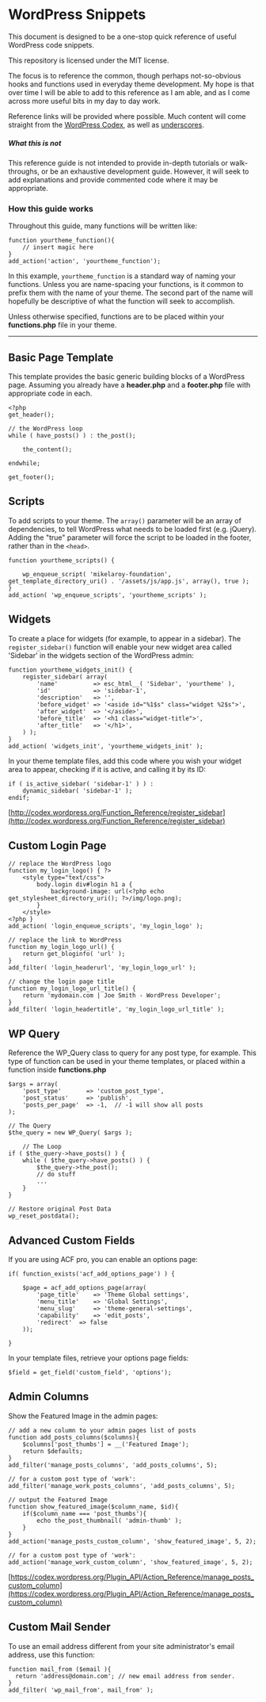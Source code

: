 # WordPress Snippets
This document is designed to be a one-stop quick reference of useful WordPress code snippets.

This repository is licensed under the MIT license.

The focus is to reference the common, though perhaps not-so-obvious hooks and functions used in everyday theme development. My hope is that over time I will be able to add to this reference as I am able, and as I come across more useful bits in my day to day work.

Reference links will be provided where possible. Much content will come straight from the [WordPress Codex](http://codex.wordpress.org/), as well as [underscores](http://underscores.me/).

##### What this is not
This reference guide is not intended to provide in-depth tutorials or walk-throughs, or be an exhaustive development guide. However, it will seek to add explanations and provide commented code where it may be appropriate.

### How this guide works
Throughout this guide, many functions will be written like:
```
function yourtheme_function(){
    // insert magic here
}
add_action('action', 'yourtheme_function');
```

In this example, `yourtheme_function` is a standard way of naming your functions. Unless you are name-spacing your functions, is it common to prefix them with the name of your theme. The second part of the name will hopefully be descriptive of what the function will seek to accomplish.

Unless otherwise specified, functions are to be placed within your **functions.php** file in your theme.


***


## Basic Page Template
This template provides the basic generic building blocks of a WordPress page. Assuming you already have a **header.php** and a **footer.php** file with appropriate code in each.
```
<?php
get_header();

// the WordPress loop
while ( have_posts() ) : the_post();

    the_content();

endwhile;

get_footer();
```



## Scripts
To add scripts to your theme. The `array()` parameter will be an array of dependencies, to tell WordPress what needs to be loaded first (e.g. jQuery). Adding the "true" parameter will force the script to be loaded in the footer, rather than in the `<head>`.
```
function yourtheme_scripts() {

    wp_enqueue_script( 'mikelaroy-foundation', get_template_directory_uri() . '/assets/js/app.js', array(), true );
}
add_action( 'wp_enqueue_scripts', 'yourtheme_scripts' );
```


## Widgets
To create a place for widgets (for example, to appear in a sidebar). The `register_sidebar()` function will enable your new widget area called 'Sidebar' in the widgets section of the WordPress admin:
```
function yourtheme_widgets_init() {
    register_sidebar( array(
        'name'          => esc_html__( 'Sidebar', 'yourtheme' ),
        'id'            => 'sidebar-1',
        'description'   => '',
        'before_widget' => '<aside id="%1$s" class="widget %2$s">',
        'after_widget'  => '</aside>',
        'before_title'  => '<h1 class="widget-title">',
        'after_title'   => '</h1>',
    ) );
}
add_action( 'widgets_init', 'yourtheme_widgets_init' );
```

In your theme template files, add this code where you wish your widget area to appear, checking if it is active, and calling it by its ID:
```
if ( is_active_sidebar( 'sidebar-1' ) ) :
    dynamic_sidebar( 'sidebar-1' );
endif;
```

[http://codex.wordpress.org/Function_Reference/register_sidebar](http://codex.wordpress.org/Function_Reference/register_sidebar)


## Custom Login Page
```
// replace the WordPress logo
function my_login_logo() { ?>
    <style type="text/css">
        body.login div#login h1 a {
            background-image: url(<?php echo get_stylesheet_directory_uri(); ?>/img/logo.png);
        }
    </style>
<?php }
add_action( 'login_enqueue_scripts', 'my_login_logo' );

// replace the link to WordPress
function my_login_logo_url() {
    return get_bloginfo( 'url' );
}
add_filter( 'login_headerurl', 'my_login_logo_url' );

// change the login page title
function my_login_logo_url_title() {
    return 'mydomain.com | Joe Smith - WordPress Developer';
}
add_filter( 'login_headertitle', 'my_login_logo_url_title' );

```



## WP Query
Reference the WP_Query class to query for any post type, for example. This type of function can be used in your theme templates, or placed within a function inside **functions.php**
```
$args = array(
    'post_type'       => 'custom_post_type',
    'post_status'     => 'publish',
    'posts_per_page'  => -1,  // -1 will show all posts
);

// The Query
$the_query = new WP_Query( $args );

    // The Loop
if ( $the_query->have_posts() ) {
    while ( $the_query->have_posts() ) {
        $the_query->the_post();
        // do stuff
        ...
    }
}

// Restore original Post Data
wp_reset_postdata();

```



## Advanced Custom Fields
If you are using ACF pro, you can enable an options page:
```
if( function_exists('acf_add_options_page') ) {

    $page = acf_add_options_page(array(
        'page_title'    => 'Theme Global settings',
        'menu_title'    => 'Global Settings',
        'menu_slug'     => 'theme-general-settings',
        'capability'    => 'edit_posts',
        'redirect'  => false
    ));

}
```

In your template files, retrieve your options page fields:
```
$field = get_field('custom_field', 'options');
```



## Admin Columns

Show the Featured Image in the admin pages:
```
// add a new column to your admin pages list of posts
function add_posts_columns($columns){
    $columns['post_thumbs'] = __('Featured Image');
    return $defaults;
}
add_filter('manage_posts_columns', 'add_posts_columns', 5);

// for a custom post type of 'work':
add_filter('manage_work_posts_columns', 'add_posts_columns', 5);

// output the Featured Image
function show_featured_image($column_name, $id){
    if($column_name === 'post_thumbs'){
        echo the_post_thumbnail( 'admin-thumb' );
    }
}
add_action('manage_posts_custom_column', 'show_featured_image', 5, 2);

// for a custom post type of 'work':
add_action('manage_work_custom_column', 'show_featured_image', 5, 2);
```

[https://codex.wordpress.org/Plugin_API/Action_Reference/manage_posts_custom_column](https://codex.wordpress.org/Plugin_API/Action_Reference/manage_posts_custom_column)


## Custom Mail Sender
To use an email address different from your site administrator's email address, use this function:

```
function mail_from ($email ){
  return 'address@domain.com'; // new email address from sender.
}
add_filter( 'wp_mail_from', mail_from' );
```